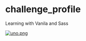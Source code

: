 # challenge_profile
Learning with Vanila and Sass

[![uno.png](https://i.postimg.cc/pdvQgVZB/uno.png)](https://postimg.cc/0ztJSsh6)
